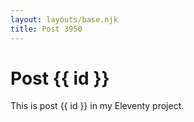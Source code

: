 ```yaml
---
layout: layouts/base.njk
title: Post 3950
---
```


# Post {{ id }}

This is post {{ id }} in my Eleventy project.
